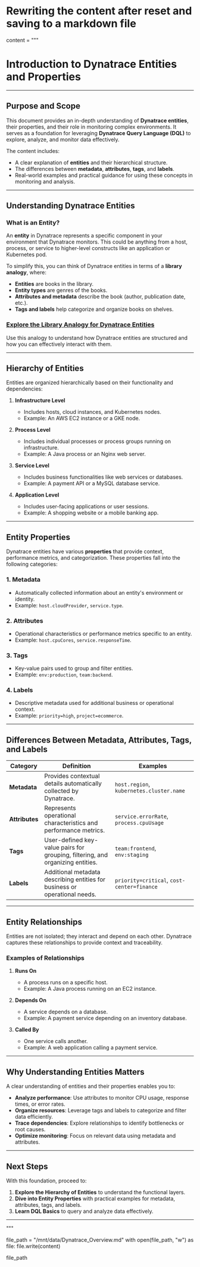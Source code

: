 # Rewriting the content after reset and saving to a markdown file

content = """
# **Introduction to Dynatrace Entities and Properties**

---

## **Purpose and Scope**
This document provides an in-depth understanding of **Dynatrace entities**, their properties, and their role in monitoring complex environments. It serves as a foundation for leveraging **Dynatrace Query Language (DQL)** to explore, analyze, and monitor data effectively.

The content includes:
- A clear explanation of **entities** and their hierarchical structure.
- The differences between **metadata**, **attributes**, **tags**, and **labels**.
- Real-world examples and practical guidance for using these concepts in monitoring and analysis.

---

## **Understanding Dynatrace Entities**

### **What is an Entity?**
An **entity** in Dynatrace represents a specific component in your environment that Dynatrace monitors. This could be anything from a host, process, or service to higher-level constructs like an application or Kubernetes pod.

To simplify this, you can think of Dynatrace entities in terms of a **library analogy**, where:
- **Entities** are books in the library.
- **Entity types** are genres of the books.
- **Attributes and metadata** describe the book (author, publication date, etc.).
- **Tags and labels** help categorize and organize books on shelves.

### [Explore the Library Analogy for Dynatrace Entities](library_analogy.md)  
Use this analogy to understand how Dynatrace entities are structured and how you can effectively interact with them.

---

## **Hierarchy of Entities**
Entities are organized hierarchically based on their functionality and dependencies:

1. **Infrastructure Level**  
   - Includes hosts, cloud instances, and Kubernetes nodes.
   - Example: An AWS EC2 instance or a GKE node.

2. **Process Level**  
   - Includes individual processes or process groups running on infrastructure.
   - Example: A Java process or an Nginx web server.

3. **Service Level**  
   - Includes business functionalities like web services or databases.
   - Example: A payment API or a MySQL database service.

4. **Application Level**  
   - Includes user-facing applications or user sessions.
   - Example: A shopping website or a mobile banking app.

---

## **Entity Properties**
Dynatrace entities have various **properties** that provide context, performance metrics, and categorization. These properties fall into the following categories:

### **1. Metadata**
- Automatically collected information about an entity's environment or identity.
- Example: `host.cloudProvider`, `service.type`.

### **2. Attributes**
- Operational characteristics or performance metrics specific to an entity.
- Example: `host.cpuCores`, `service.responseTime`.

### **3. Tags**
- Key-value pairs used to group and filter entities.
- Example: `env:production`, `team:backend`.

### **4. Labels**
- Descriptive metadata used for additional business or operational context.
- Example: `priority=high`, `project=ecommerce`.

---

## **Differences Between Metadata, Attributes, Tags, and Labels**

| **Category**   | **Definition**                                                                 | **Examples**                       |
|----------------|-------------------------------------------------------------------------------|-----------------------------------|
| **Metadata**   | Provides contextual details automatically collected by Dynatrace.             | `host.region`, `kubernetes.cluster.name` |
| **Attributes** | Represents operational characteristics and performance metrics.               | `service.errorRate`, `process.cpuUsage`  |
| **Tags**       | User-defined key-value pairs for grouping, filtering, and organizing entities.| `team:frontend`, `env:staging`           |
| **Labels**     | Additional metadata describing entities for business or operational needs.    | `priority=critical`, `cost-center=finance`|

---

## **Entity Relationships**
Entities are not isolated; they interact and depend on each other. Dynatrace captures these relationships to provide context and traceability.

### **Examples of Relationships**
1. **Runs On**  
   - A process runs on a specific host.  
   - Example: A Java process running on an EC2 instance.

2. **Depends On**  
   - A service depends on a database.  
   - Example: A payment service depending on an inventory database.

3. **Called By**  
   - One service calls another.  
   - Example: A web application calling a payment service.

---

## **Why Understanding Entities Matters**
A clear understanding of entities and their properties enables you to:
- **Analyze performance**: Use attributes to monitor CPU usage, response times, or error rates.
- **Organize resources**: Leverage tags and labels to categorize and filter data efficiently.
- **Trace dependencies**: Explore relationships to identify bottlenecks or root causes.
- **Optimize monitoring**: Focus on relevant data using metadata and attributes.

---

## **Next Steps**
With this foundation, proceed to:
1. **Explore the Hierarchy of Entities** to understand the functional layers.
2. **Dive into Entity Properties** with practical examples for metadata, attributes, tags, and labels.
3. **Learn DQL Basics** to query and analyze data effectively.

---
"""

file_path = "/mnt/data/Dynatrace_Overview.md"
with open(file_path, "w") as file:
    file.write(content)

file_path
